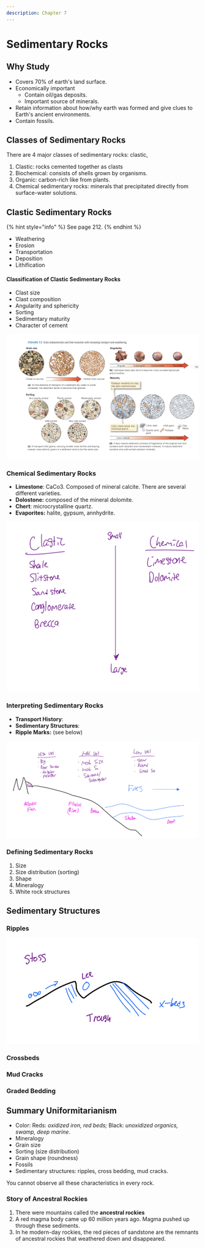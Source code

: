 ```yaml
---
description: Chapter 7
---
```


# Sedimentary Rocks

## Why Study

* Covers 70% of earth's land surface.
* Economically important
  * Contain oil/gas deposits.
  * Important source of minerals.
* Retain information about how/why earth was formed and give clues to Earth's ancient environments.
* Contain fossils.

## Classes of Sedimentary Rocks

There are 4 major classes of sedimentary rocks: clastic,&#x20;

1. Clastic: rocks cemented together as clasts
2. Biochemical: consists of shells grown by organisms.
3. Organic: carbon-rich like from plants.
4. Chemical sedimentary rocks: minerals that precipitated directly from surface-water solutions.

## Clastic Sedimentary Rocks

{% hint style="info" %}
See page 212.
{% endhint %}

* Weathering
* Erosion
* Transportation
* Deposition
* Lithification

#### Classification of Clastic Sedimentary Rocks

* Clast size
* Clast composition
* Angularity and sphericity
* Sorting
* Sedimentary maturity
* Character of cement

![](<../../.gitbook/assets/image (634).png>)

### Chemical Sedimentary Rocks

* **Limestone**: CaCo3. Composed of mineral calcite. There are several different varieties.
* **Dolostone:** composed of the mineral dolomite.
* **Chert**: microcrystalline quartz.
* **Evaporites:** halite, gypsum, annhydrite.

![](<../../.gitbook/assets/image (636).png>)

### Interpreting Sedimentary Rocks

* **Transport History**:&#x20;
* **Sedimentary Structures**:&#x20;
* **Ripple Marks:** (see below)

![Transport History](<../../.gitbook/assets/image (635).png>)

### Defining Sedimentary Rocks

1. Size
2. Size distribution (sorting)
3. Shape
4. Mineralogy
5. White rock structures

## Sedimentary Structures

### Ripples

![](<../../.gitbook/assets/image (637).png>)

### Crossbeds

### Mud Cracks

### Graded Bedding

## Summary Uniformitarianism

* Color: Reds: _oxidized iron, red beds;_ Black: _unoxidized organics, swamp, deep marine_.
* Mineralogy
* Grain size
* Sorting (size distribution)
* Grain shape (roundness)
* Fossils
* Sedimentary structures: ripples, cross bedding, mud cracks.

You cannot observe all these characteristics in every rock.

### Story of Ancestral Rockies

1. There were mountains called the **ancestral rockies**
2. A red magma body came up 60 million years ago. Magma pushed up through these sediments.
3. In he modern-day rockies, the red pieces of sandstone are the remnants of ancestral rockies that weathered down and disappeared.

